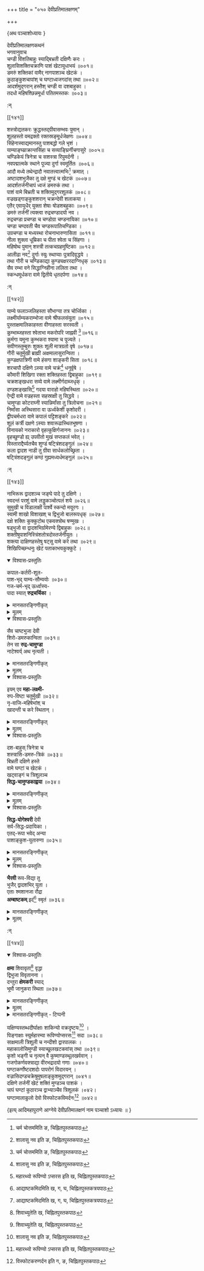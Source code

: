 +++
title = "०५० देवीप्रतिमालक्षणम्"

+++

\{अथ पञ्चाशोध्यायः  \}
    
देवीप्रतिमालक्षणकथनं  
भगवानुवाच  
चण्डी विंशतिबाहुः स्याद्बिभ्रती दक्षिणैः करः   ।  
शूलासिशक्तिचक्राणि पाशं खेटायुधाभयं   ॥००१॥  
डमरुं शक्तिकां वामैर् नागपाशञ्च खेटकं   ।  
कुठाङ्कुशचापांश् च घण्टाध्वजगदांस् तथा   ॥००२॥  
आदर्शमुद्गरान् हस्तैश् चण्डी वा दशबाहुका ।  
तदधो महिषश्छिन्नमूर्धा पतितमस्तकः ॥००३॥  
    
:न्  
    
[^१]: चर्म चोत्तममिति ङ, चिह्नितपुस्तकपाठः  

[[१४१]]
    
शस्त्रोद्यतकरः क्रुद्धस्तद्ग्रीवासम्भवः पुमान्   ।  
शूलहस्तो वमद्रक्तो रक्तस्रङ्मूर्धजेक्षणः ॥००४॥  
सिंहेनास्वाद्यमानस्तु पाशबद्धो गले भृशं ।  
याम्याङ्घ्य्राक्रान्तसिंहा च सव्याङ्घ्रिर्नीचगासुरे   ॥००५॥  
चण्डिकेयं त्रिनेत्रा च सशस्त्रा रिपुमर्दनी ।  
नवपद्मात्मके स्थाने पूज्या दुर्गा स्वमूर्तितः ॥००६॥  
आदौ मध्ये तथेन्द्रादौ नवातत्त्वात्मभिः[^१] क्रमात्   ।  
अष्टादशभुजैका तु दक्षे मुण्डं च खेटकं   ॥००७॥  
आदर्शतर्जनीचापं ध्वजं डमरुकं तथा ।  
पाशं वामे बिभ्रती च शक्तिमुद्गरशूलकं ॥००८॥  
वज्रखड्गाङ्कुशशरान् चक्रन्देवी शलाकया ।  
एतैर् एवायुधैर् युक्ता शेषाः षोडशबहुकाः   ॥००९॥  
डमरुं तर्जनीं त्यक्त्वा रुद्रचण्डादयो नव ।  
रुद्रचण्डा प्रचण्डा च चण्डोग्रा चण्डनायिका   ॥०१०॥  
चण्डा चण्दवती चैव चण्डरूपातिचण्डिका ।  
उग्रचण्डा च मध्यस्था रोचनाभारुणासिता ॥०११॥  
नीला शुक्ला धूम्रिका च पीता श्वेता च सिंहगाः   ।  
महिषोथ पुमान् शस्त्री तत्कचग्रहमुष्टिकाः   ॥०१२॥  
आलीढा नव[^२] दुर्गाः स्युः स्थाप्याः पुत्रादिवृद्धये   ।  
तथा गौरी च चण्डिकाद्या कुण्ड्यक्षररदाग्निधृक्   ॥०१३॥  
सैव रम्भा वने सिद्धाग्निहीना ललिता तथा ।  
स्कन्धमूर्धकरा वामे द्वितीये धृतदर्पणा ॥०१४॥  
    
:न्  
    
[^१]: नवतत्वादिभिरिर्ति ङ,चिह्नितपुस्तकपाठः  
    
[^२]: शालासु नव इति ङ, चिह्नितपुस्तकपाठः  

[[१४२]]
    
याम्ये फलाञ्जलिहस्ता सौभाग्या तत्र चोर्ध्विका ।  
लक्ष्मीर्याम्यकराम्भोजा वामे श्रीफलसंयुता   ॥०१५॥  
पुस्ताक्षमालिकाहस्ता वीणाहस्ता सरस्वती ।  
कुम्भाब्जहस्ता श्वेताभा मकरोपरि जाह्नवी [^१]॥०१६॥  
कूर्मगा यमुना कुम्भकरा श्यामा च पूज्यते ।  
सवीणस्तुम्बुरुः शुक्लः शूली मात्रग्रतो वृषे   ॥०१७॥  
गौरी चतुर्मुखी ब्राह्मी अक्षमालासुरान्विता ।  
कुण्डक्षपात्रिणी वामे हंसगा शाङ्करी सिता   ॥०१८॥  
शरचापौ दक्षिणे ऽस्या वामे चक्रं[^२] धनुर्वृषे   ।  
कौमारी शिखिगा रक्ता शक्तिहस्ता द्विबाहुका ॥०१९॥  
चक्रशङ्खधरा सव्ये वामे लक्ष्मीर्गदाब्जधृक्   ।  
दण्डशङ्खासि[^३] गदया वाराहो महिषस्थिता ॥०२०॥  
ऐन्द्री वामे वज्रहस्ता सहस्राक्षी तु सिद्धये ।  
चामुण्डा कोटराघ्नी स्यान्निर्मांसा तु त्रिलोचना   ॥०२१॥  
निर्मांसा अस्थिसारा वा ऊर्ध्वकेशी कृशोदरी ।  
द्वीपचर्मधरा वामे कपालं पट्टिशङ्करे ॥०२२॥  
शूलं कर्त्री दक्षणे ऽस्याः शवारूढास्थितभूषणा   ।  
विनायको नराकारो वृहत्कुक्षिर्गजाननः ॥०२३॥  
वृहच्छुण्डो ह्य् उपवीतो मुखं सप्तकलं भवेत् ।  
विस्ताराद्दैर्घ्यतचैव शुण्डं षट्त्रिंशदङ्गुलं   ॥०२४॥  
कला द्वादश नाडी तु ग्रीवा सार्धकलोच्छ्रिता ।  
षट्त्रिंशदङ्गुलं कण्ठं गुह्यमध्यर्धमङ्गुलं   ॥०२५॥  
    
:न्  
    
[^१]: मकरेद्धरि जाह्नवीति ख, घ, ङ, चिह्नितपुस्तत्रयकपाठः  
    
[^२]: वामे वज्रमिति ख, ङ, चिह्नितपुस्तकद्वयपाठः  
    
[^२]: शङ्खारि इति ख, चिह्नितपुस्तकपाठः  

[[१४३]]
    
नाभिरूरू द्वादशञ्च जङ्घे पादे तु दक्षिणे ।  
स्वदन्तं परशुं वामे लड्डुकञ्चोत्पलं शये ॥०२६॥  
सुमुखी च विडालाक्षी पार्श्वे स्कन्दो मयूरगः   ।  
स्वामी शाखो विशाखश् च द्विभुजो बालरूपधृक्   ॥०२७॥  
दक्षे शक्तिः कुक्कुटोथ एकवक्त्रोथ षण्मुखः   ।  
षड्भुजो वा द्वादशभिर्ग्रामेरण्ये द्विबाहुकः   ॥०२८॥  
शक्तीषुपाशनिस्त्रिंशतोत्रदोस्तर्जनीयुतः ।  
शक्त्या दाक्षिणहस्तेषु षट्सु वामे करे तथा   ॥०२९॥  
शिखिपिच्छन्धनुः खेटं पताकाभयकुक्कुटे ।  

<details open><summary>विश्वास-प्रस्तुतिः</summary>

कपाल-कर्तरी-शूल-  
पाश-भृद् याम्य-सौम्ययोः ॥०३०॥  
गज-चर्म-भृद् ऊर्ध्वास्य-  
पादा स्यात् **रुद्रचर्चिका** ।  
</details>

<details><summary>मानसतरङ्गिणीकृत्</summary>

Rudracarcikā \[is depicted\] holding a skull, battle scissors, trident, lasso to the right and left. She holds an elephant hide, and her leg is raised up.

+++(४ हस्ता एवात्र। (८-भुजरूपम् अग्रे वक्ष्यते। ) तेन wears elephant hide. Foot raised up (presumably seated -so on a thigh).)+++
</details>

<details><summary>मूलम्</summary>

कपालकर्तरीशूलपाशभृद्याम्यसौम्ययोः ॥०३०॥  
गजचर्मभृदूर्ध्वास्यपादा स्यात् रुद्रचर्चिका ।  
</details>

<details open><summary>विश्वास-प्रस्तुतिः</summary>

सैव चाष्टभुजा देवी  
शिरो-डमरुकान्विता ॥०३१॥  
तेन सा **रुद्र-चामुण्डा**  
नाटेश्वर्य् अथ नृत्यती ।  
</details>

<details><summary>मानसतरङ्गिणीकृत्</summary>

Rudracāmuṇḍā is verily the eight-handed goddess holding a severed head and a ḍamaru. She is shown dancing as the goddess of the dance (c.f. the above verse of Bhavabhūti).
</details>



<details><summary>मूलम्</summary>

सैव चाष्टभुजा देवी शिरोडमरुकान्विता ॥०३१॥  
तेन सा रुद्रचामुण्डा नाटेश्वर्यथ नृत्यती ।  
</details>


<details open><summary>विश्वास-प्रस्तुतिः</summary>

इयम् एव **महा-लक्ष्मी-**  
रुप-विष्टा चतुर्मुखी ॥०३२॥  
नृ-वाजि-महिषेभांश् च  
खादन्ती च करे स्थितान् ।  
</details>

<details><summary>मानसतरङ्गिणीकृत्</summary>

The goddess Mahālakṣmī is indeed shown in a four-faced form. She \[is depicted\] eating a man, horse, buffalo, and elephant held in her hands.
</details>

<details><summary>मूलम्</summary>

इयमेव महालक्ष्मीरुपविष्टा चतुर्मुखी ॥०३२॥  
नृवाजिमहिषेभांश् च खादन्ती च करे स्थितान् ।  
</details>

<details open><summary>विश्वास-प्रस्तुतिः</summary>

दश-बाहुस् त्रिनेत्रा च  
शस्त्रासि-डमरु-त्रिकं ॥०३३॥  
बिभ्रती दक्षिणे हस्ते  
वामे घण्टां च खेटकं   ।  
खट्वाङ्गं च त्रिशूलञ्च  
**सिद्ध-चामुण्डकाह्वया**   ॥०३४॥  
</details>

<details><summary>मानसतरङ्गिणीकृत्</summary>

Siddha-cāmuṇḍakā is depicted, with ten arms and three eyes, bearing a weapon, a sword, a ḍamaru, a trident, in her right arms; a bell, a shield, a skull-topped brand and a trident in her left arms.
</details>

<details><summary>मूलम्</summary>

दशबाहुस्त्रिनेत्रा च शस्त्रासिडमरुत्रिकं ॥०३३॥  
बिभ्रती दक्षिणे हस्ते वामे घण्टां च खेटकं   ।  
खट्वाङ्गं च त्रिशूलञ्च सिद्धचामुण्डकाह्वया   ॥०३४॥  

</details>


<details open><summary>विश्वास-प्रस्तुतिः</summary>

**सिद्ध-योगेश्वरी** देवी  
सर्व-सिद्ध-प्रदायिका ।  
एतद्-रूपा भवेद् अन्या  
पाशाङ्कुश-युतारुणा ॥०३५॥  
</details>

<details><summary>मानसतरङ्गिणीकृत्</summary>

The goddess Siddhayogeśvarī (the goddess of the kaula Pūrvāmnāya = Trika), who bestows all accomplishments, is shown with another form, crimson in color, holding a lasso and a hook.
</details>

<details><summary>मूलम्</summary>

सिद्धयोगेश्वरी देवी सर्वसिद्धप्रदायिका ।  
एतद्रूपा भवेदन्या पाशाङ्कुशयुतारुणा ॥०३५॥  

</details>

<details open><summary>विश्वास-प्रस्तुतिः</summary>

**भैरवी** रूप-विद्या तु  
भुजैर् द्वादशभिर् युता ।  
एताः श्मशानजा रौद्रा  
**अम्बाष्टकम्** इदं[^०३६१] स्मृतं   ॥०३६॥  
</details>

<details><summary>मानसतरङ्गिणीकृत्</summary>

Bhairavī, the beautiful wisdom goddess, is shown with 12 arms.  

These raudra \[goddesses\] of the cremation ground are known as the cluster of eight-mothers.
</details>

<details><summary>मूलम्</summary>

भैरवी रूपविद्या तु भुजैर् द्वादशभिर्युता ।  
एताः श्मशानजा रौद्रा अम्बाष्टकमिदं[^०३६१] स्मृतं   ॥०३६॥  

[^०३६१]: आद्याष्टकमिदमिति ख, ग, घ, चिह्नितपुस्तकत्रयपाठः
</details>


    
:न्  
    

[[१४४]]
    
<details open><summary>विश्वास-प्रस्तुतिः</summary>

**क्षमा** शिवावृता[^०३७१] वृद्धा  
द्विभुजा विवृतानना   ।  
दन्तुरा **क्षेमकरी** स्याद्  
भूमौ जानुकरा स्थिता ॥०३७॥  
</details>

<details><summary>मानसतरङ्गिणीकृत्</summary>

Kṣamā is shown surrounded by jackals as an old female with two arms and a gaping mouth.  
The fanged Kṣemakarī is shown \[seated\] on the ground with her hands on her knees.
</details>

<details><summary>मूलम्</summary>

क्षमा शिवावृता[^०३७१] वृद्धा द्विभुजा विवृतानना   ।  
दन्तुरा क्षेमकरी स्याद्भूमौ जानुकरा स्थिता ॥०३७॥  

</details>


<details><summary>मानसतरङ्गिणीकृत् - टिप्पनी</summary>

These Ambāṣṭaka goddesses, Rudracarcikā, Rudracāmuṇḍā, Mahālakṣmī, Siddha-cāmuṇḍā, Siddhayogeśvarī, Bhairavī, Kṣamā and Kṣemakarī are likely associated with the 8 mahāsmaśāna-s of the tāntrika tradition. This is supported by the presence of Mahālakṣmī in the list, who is associated with the mahāsmaśāna of Kollagiri or Lakṣmīvana (modern Kolhapur). In the list, we find two explicitly named Cāmuṇḍā-s, which hearkens back to the mega-Skandapurāṇa Navadurgā-s, where Cāmuṇḍā is followed by Muṇḍamardhinī, who on etymological grounds could be seen as the second Cāmuṇḍā. A third goddess of the Ambāṣṭaka, Kṣamā, is depicted as an old female with jackals — again, iconographically similar to Cāmuṇḍā. The ogdoad also features Rudracarcikā, another ectype of Cāmuṇḍā (see below). Thus, we have at least four goddesses in the Ambāṣṭaka group, who can be described as conforming to the Cāmuṇḍā type. This multiplicity hints at Cāmuṇḍā being worshiped as the primary goddess at several of the mahāsmaśāna-s.
</details>



यक्षिण्यस्तब्धदीर्घाक्षाः शाकिन्यो वक्रदृष्टयः[^२]   ।  
पिङ्गाक्षाः स्युर्महारम्या रूपिण्योप्सरसः[^३] सदा   ॥०३८॥  
साक्षमाली त्रिशूली च नन्दीशो द्वारपालकः   ।  
महाकालोसिमुण्डी स्याच्छूलखटकवांस् तथा   ॥०३९॥  
कृशो भङ्गी च नृत्यन् वै कुष्माण्डस्थूलखर्ववान्   ।  
गजगोकर्णवक्त्राद्या वीरभद्रादयो गणाः ॥०४०॥  
घण्टाकर्णोष्टदशदोः पापरोगं विदारयन्   ।  
वज्रासिदण्डचक्रेषुमुषलाङ्कुशमुद्गरान् ॥०४१॥  
दक्षिणे तर्जनीं खेटं शक्तिं मुण्डञ्च पाशकं   ।  
चापं घण्टां कुठारञ्च द्वाभ्याञ्चैव त्रिशूलकं   ।०४२।  
घण्टामालाकुलो देवो विस्फोटकविमर्दनः[^४] ॥०४२॥  
    
\{इत्य् आदिमहापुराणे आग्नेये देवीप्रतिमालक्षणं नाम पञ्चाशो ऽध्यायः ॥  }


[^०३७१]: शिवाच्युतेति ख, चिह्नितपुस्तकपाठः

[^२]: वज्रदृष्टय इति ख, चिह्नितपुस्तकपाठः

[^३]: महारथ्यो रूपिण्यो ऽप्सरस इति ख, चिह्नितपुस्तकपाठः

[^४]: विस्फोटकरुणर्दन इति ग, ङ, चिह्नितपुस्तकपाठः  
